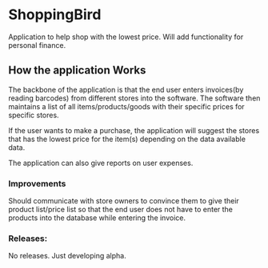 # ShoppingBird
Application to help shop with the lowest price. Will add functionality for personal finance.

## How the application Works
The backbone of the application is that the end user enters invoices(by reading barcodes) from different stores into the software. The software then maintains a list of all items/products/goods with their specific prices for specific stores.

If the user wants to make a purchase, the application will suggest the stores that has the lowest price for the item(s) depending on the data available data.

The application can also give reports on user expenses.

### Improvements
Should communicate with store owners to convince them to give their product list/price list so that the end user does not have to enter the products into the database while entering the invoice.

### Releases:
No releases. Just developing alpha.
